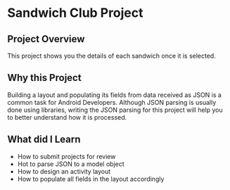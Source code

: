 # Sandwich Club Project

## Project Overview
This project shows you the details of each sandwich once it is selected.

## Why this Project

Building a layout and populating its fields from data received as JSON
is a common task for Android Developers. Although JSON parsing is usually
done using libraries, writing the JSON parsing for  this project will
help you to better understand how it is processed.

## What did I Learn
- How to submit projects for review
- Hot to parse JSON to a model object
- How to design an activity layout
- How to populate all fields in the layout accordingly
